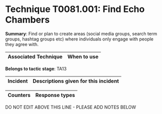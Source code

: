 # Technique T0081.001: Find Echo Chambers

**Summary**: Find or plan to create areas (social media groups, search term groups, hashtag groups etc) where individuals only engage with people they agree with.


| Associated Technique | When to use |
| --------- | ------------------------- |


**Belongs to tactic stage**: TA13


| Incident | Descriptions given for this incident |
| -------- | -------------------- |



| Counters | Response types |
| -------- | -------------- |


DO NOT EDIT ABOVE THIS LINE - PLEASE ADD NOTES BELOW